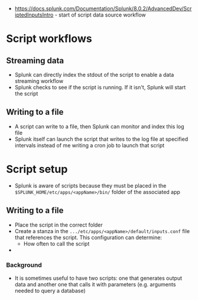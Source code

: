 - https://docs.splunk.com/Documentation/Splunk/8.0.2/AdvancedDev/ScriptedInputsIntro - start of script data source workflow
# Script workflows
## Streaming data
- Splunk can directly index the stdout of the script to enable a data streaming workflow
- Splunk checks to see if the script is running. If it isn't, Splunk will start the script
## Writing to a file
- A script can write to a file, then Splunk can monitor and index this log file
- Splunk itself can launch the script that writes to the log file at specified intervals instead of me writing a cron job to launch that script
# Script setup
- Splunk is aware of scripts because they must be placed in the `$SPLUNK_HOME/etc/apps/<appName>/bin/` folder of the associated app
## Writing to a file
- Place the script in the correct folder
- Create a stanza in the `.../etc/apps/<appName>/default/inputs.conf` file that references the script. This configuration can determine:
    - How often to call the script
- 
### Background
- It is sometimes useful to have two scripts: one that generates output data and another one that calls it with parameters (e.g. arguments needed to
  query a database)